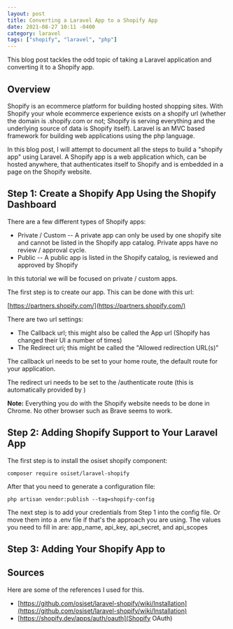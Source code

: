 ```yaml
---
layout: post
title: Converting a Laravel App to a Shopify App
date: 2021-08-27 10:11 -0400
category: laravel
tags: ["shopify", "laravel", "php"]
---
```

This blog post tackles the odd topic of taking a Laravel application and converting it to a Shopify app.  

## Overview

Shopify is an ecommerce platform for building hosted shopping sites.  With Shopify your whole ecommerce experience exists on a shopify url (whether the domain is .shopify.com or not; Shopify is serving everything and the underlying source of data is Shopify itself).  Laravel is an MVC based framework for building web applications using the php language. 

In this blog post, I will attempt to document all the steps to build a "shopify app" using Laravel.  A Shopify app is a web application which, can be hosted anywhere, that authenticates itself to Shopify and is embedded in a page on the Shopify website.

## Step 1: Create a Shopify App Using the Shopify Dashboard

There are a few different types of Shopify apps:

* Private / Custom -- A private app can only be used by one shopify site and cannot be listed in the Shopify app catalog.  Private apps have no review / approval cycle.
* Public -- A public app is listed in the Shopify catalog, is reviewed and approved by Shopify

In this tutorial we will be focused on private / custom apps.

The first step is to create our app.  This can be done with this url:

[https://partners.shopify.com/](https://partners.shopify.com/)

There are two url settings:

* The Callback url; this might also be called the App url (Shopify has changed their UI a number of times)
* The Redirect uri; this might be called the "Allowed redirection URL(s)"

The callback url needs to be set to your home route, the default route for your application.

The redirect uri needs to be set to the /authenticate route (this is automatically provided by )

**Note:** Everything you do with the Shopify website needs to be done in Chrome.  No other browser such as Brave seems to work.

## Step 2: Adding Shopify Support to Your Laravel App

The first step is to install the osiset shopify component:

    composer require osiset/laravel-shopify

After that you need to generate a configuration file:

    php artisan vendor:publish --tag=shopify-config

The next step is to add your credentials from Step 1 into the config file.  Or move them into a .env file if that's the approach you are using.  The values you need to fill in are: app_name, api_key, api_secret, and api_scopes

## Step 3: Adding Your Shopify App to 

## Sources

Here are some of the references I used for this.

* [https://github.com/osiset/laravel-shopify/wiki/Installation](https://github.com/osiset/laravel-shopify/wiki/Installation)
* [https://shopify.dev/apps/auth/oauth](Shopify OAuth)
